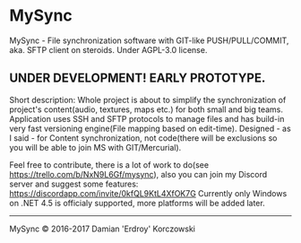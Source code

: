 # MySync
MySync - File synchronization software with GIT-like PUSH/PULL/COMMIT, aka. SFTP client on steroids.
Under AGPL-3.0 license.

UNDER DEVELOPMENT! EARLY PROTOTYPE.
-----------------

Short description:
Whole project is about to simplify the synchronization of project's content(audio, textures, maps etc.) for both small and big teams.
Application uses SSH and SFTP protocols to manage files and has build-in very fast versioning engine(File mapping based on edit-time).
Designed - as I said - for Content synchronization, not code(there will be exclusions so you will be able to join MS with GIT/Mercurial).

Feel free to contribute, there is a lot of work to do(see https://trello.com/b/NxN9L6Gf/mysync), 
also you can join my Discord server and suggest some features: https://discordapp.com/invite/0kfQL9KtL4XfOK7G
Currently only Windows on .NET 4.5 is officialy supported, more platforms will be added later.

---

MySync © 2016-2017 Damian 'Erdroy' Korczowski
